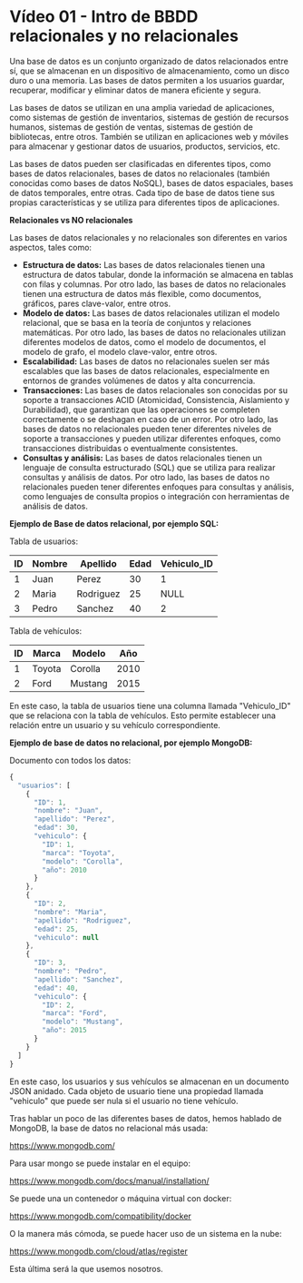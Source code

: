 # Vídeo 01 - Intro de BBDD relacionales y no relacionales

Una base de datos es un conjunto organizado de datos relacionados entre sí, que se almacenan en un dispositivo de almacenamiento, como un disco duro o una memoria. Las bases de datos permiten a los usuarios guardar, recuperar, modificar y eliminar datos de manera eficiente y segura.

Las bases de datos se utilizan en una amplia variedad de aplicaciones, como sistemas de gestión de inventarios, sistemas de gestión de recursos humanos, sistemas de gestión de ventas, sistemas de gestión de bibliotecas, entre otros. También se utilizan en aplicaciones web y móviles para almacenar y gestionar datos de usuarios, productos, servicios, etc.

Las bases de datos pueden ser clasificadas en diferentes tipos, como bases de datos relacionales, bases de datos no relacionales (también conocidas como bases de datos NoSQL), bases de datos espaciales, bases de datos temporales, entre otras. Cada tipo de base de datos tiene sus propias características y se utiliza para diferentes tipos de aplicaciones.

**Relacionales vs NO relacionales**

Las bases de datos relacionales y no relacionales son diferentes en varios aspectos, tales como:

- **Estructura de datos:** Las bases de datos relacionales tienen una estructura de datos tabular, donde la información se almacena en tablas con filas y columnas. Por otro lado, las bases de datos no relacionales tienen una estructura de datos más flexible, como documentos, gráficos, pares clave-valor, entre otros.
- **Modelo de datos:** Las bases de datos relacionales utilizan el modelo relacional, que se basa en la teoría de conjuntos y relaciones matemáticas. Por otro lado, las bases de datos no relacionales utilizan diferentes modelos de datos, como el modelo de documentos, el modelo de grafo, el modelo clave-valor, entre otros.
- **Escalabilidad:** Las bases de datos no relacionales suelen ser más escalables que las bases de datos relacionales, especialmente en entornos de grandes volúmenes de datos y alta concurrencia.
- **Transacciones:** Las bases de datos relacionales son conocidas por su soporte a transacciones ACID (Atomicidad, Consistencia, Aislamiento y Durabilidad), que garantizan que las operaciones se completen correctamente o se deshagan en caso de un error. Por otro lado, las bases de datos no relacionales pueden tener diferentes niveles de soporte a transacciones y pueden utilizar diferentes enfoques, como transacciones distribuidas o eventualmente consistentes.
- **Consultas y análisis:** Las bases de datos relacionales tienen un lenguaje de consulta estructurado (SQL) que se utiliza para realizar consultas y análisis de datos. Por otro lado, las bases de datos no relacionales pueden tener diferentes enfoques para consultas y análisis, como lenguajes de consulta propios o integración con herramientas de análisis de datos.

**Ejemplo de Base de datos relacional, por ejemplo SQL:**

Tabla de usuarios:

| ID  | Nombre | Apellido  | Edad | Vehiculo_ID |
| --- | ------ | --------- | ---- | ----------- |
| 1   | Juan   | Perez     | 30   | 1           |
| 2   | Maria  | Rodriguez | 25   | NULL        |
| 3   | Pedro  | Sanchez   | 40   | 2           |

Tabla de vehículos:

| ID  | Marca  | Modelo  | Año  |
| --- | ------ | ------- | ---- |
| 1   | Toyota | Corolla | 2010 |
| 2   | Ford   | Mustang | 2015 |

En este caso, la tabla de usuarios tiene una columna llamada "Vehiculo_ID" que se relaciona con la tabla de vehículos. Esto permite establecer una relación entre un usuario y su vehículo correspondiente.

**Ejemplo de base de datos no relacional, por ejemplo MongoDB:**

Documento con todos los datos:

```jsx
{
  "usuarios": [
    {
      "ID": 1,
      "nombre": "Juan",
      "apellido": "Perez",
      "edad": 30,
      "vehiculo": {
        "ID": 1,
        "marca": "Toyota",
        "modelo": "Corolla",
        "año": 2010
      }
    },
    {
      "ID": 2,
      "nombre": "Maria",
      "apellido": "Rodriguez",
      "edad": 25,
      "vehiculo": null
    },
    {
      "ID": 3,
      "nombre": "Pedro",
      "apellido": "Sanchez",
      "edad": 40,
      "vehiculo": {
        "ID": 2,
        "marca": "Ford",
        "modelo": "Mustang",
        "año": 2015
      }
    }
  ]
}
```

En este caso, los usuarios y sus vehículos se almacenan en un documento JSON anidado. Cada objeto de usuario tiene una propiedad llamada "vehiculo" que puede ser nula si el usuario no tiene vehículo.

Tras hablar un poco de las diferentes bases de datos, hemos hablado de MongoDB, la base de datos no relacional más usada:

<https://www.mongodb.com/>

Para usar mongo se puede instalar en el equipo:

<https://www.mongodb.com/docs/manual/installation/>

Se puede una un contenedor o máquina virtual con docker:

<https://www.mongodb.com/compatibility/docker>

O la manera más cómoda, se puede hacer uso de un sistema en la nube:

<https://www.mongodb.com/cloud/atlas/register>

Esta última será la que usemos nosotros.
